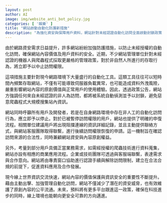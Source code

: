 ```yaml
---
layout: post
author: AI
image: img/website_anti_bot_policy.jpg
categories: [ '娛樂' ]
title: "網站啟動自動化防護新措施"
description: "為強化資安與保障用戶資料，網站針對未經認證自動化訪問全面啟動封鎖政策，並設立合法合作及申復機制，積極維護線上資訊安全與內容價值。"
---
```

由於網路資安需求日益提升，許多網站紛紛加強防護措施，以防止未經授權的自動化訪問，確保網站內容價值及用戶資料的安全。近期，不少網站管理單位針對未經認證的機器人與爬蟲程式採取更嚴格的管理政策，對於非自然人所進行的存取行為，將立即予以中止訪問權限。

這項措施主要針對現今網路環境下大量盛行的自動化工具。這類工具往往可以短時間內頻繁存取網站，不僅有可能導致伺服器負載異常，也可能造成資料外洩風險，嚴重影響網站內容的原創價值與正常用戶的使用體驗。因此，透過政策公告，網站方強調任何來自未經認證的非人為訪問，都將被系統自動偵測並予以封鎖，避免惡意爬蟲程式大規模搜集站內資訊。

網站同時呼籲所有用戶及開發者，若是在自身網路環境中存在非人工的自動化訪問行為，應立即予以停止。對於已被暫停訪問權限的用戶，網站也提供了明確的申復流程。相關單位建議用戶將出現阻擋連線的資訊詳細記錄，並且主動提供聯絡方式，與網站客服團隊取得聯繫，進行後續訪問權限恢復的申請。這一機制旨在確認訪問來源的合法性，同時兼顧網站資安與內容原創權益。

另外，考量到部分用戶具備正當業務需求，如需經授權的爬蟲技術進行資料蒐集，網站亦設有相應的商業應用流程。企業或技術團隊可透過與客服端聯繫，表達需求與合作意向。網站將由專責窗口協助進行認證手續與解除訪問限制，建立在合法合規的前提下，促進資料應用及合作發展。

現今線上世界資訊交流快速，網站內容的價值保護與資訊安全的重要性不斷提升。藉由主動出擊、加強管理自動化訪問，網站不僅減少了潛在的資安威脅，也有效維護了原創內容的公平流通。未來，預料將有更多平台跟進這一政策，確保在科技進步的同時，線上環境也能朝向更安全可靠的方向邁進。